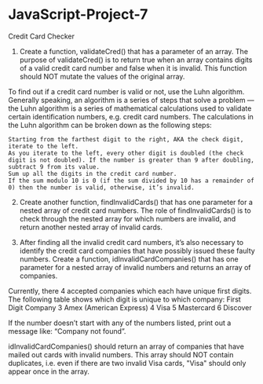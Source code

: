 # JavaScript-Project-7
Credit Card Checker


1) Create a function, validateCred() that has a parameter of an array. The purpose of validateCred() is to return true when an array contains digits of a valid credit card number and false when it is invalid. This function should NOT mutate the values of the original array.

To find out if a credit card number is valid or not, use the Luhn algorithm. Generally speaking, an algorithm is a series of steps that solve a problem — the Luhn algorithm is a series of mathematical calculations used to validate certain identification numbers, e.g. credit card numbers. The calculations in the Luhn algorithm can be broken down as the following steps:

    Starting from the farthest digit to the right, AKA the check digit, iterate to the left.
    As you iterate to the left, every other digit is doubled (the check digit is not doubled). If the number is greater than 9 after doubling, subtract 9 from its value.
    Sum up all the digits in the credit card number.
    If the sum modulo 10 is 0 (if the sum divided by 10 has a remainder of 0) then the number is valid, otherwise, it’s invalid.
    
 2) Create another function, findInvalidCards() that has one parameter for a nested array of credit card numbers. The role of findInvalidCards() is to check through the nested array for which numbers are invalid, and return another nested array of invalid cards. 
 
 3) After finding all the invalid credit card numbers, it’s also necessary to identify the credit card companies that have possibly issued these faulty numbers. Create a function, idInvalidCardCompanies() that has one parameter for a nested array of invalid numbers and returns an array of companies.

Currently, there 4 accepted companies which each have unique first digits. The following table shows which digit is unique to which company:
 First Digit 	Company
3 	Amex (American Express)
4 	Visa
5 	Mastercard
6 	Discover

If the number doesn’t start with any of the numbers listed, print out a message like: “Company not found”.

idInvalidCardCompanies() should return an array of companies that have mailed out cards with invalid numbers. This array should NOT contain duplicates, i.e. even if there are two invalid Visa cards, "Visa" should only appear once in the array. 
